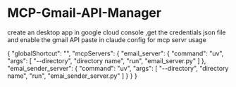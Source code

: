 # MCP-Gmail-API-Manager
create an desktop app in google cloud console ,get the credentials json file and enable the gmail API
paste in claude config for mcp servr usage

{
  "globalShortcut": "",
  "mcpServers": {
    "email_server": {
      "command": "uv",
      "args": [
        "--directory",
        "directory name",
        "run",
        "email_server.py"
      ]
    },
    "emai_sender_server": {
      "command": "uv",
      "args": [
        "--directory",
        "directory name",
        "run",
        "emai_sender_server.py"
      ]
    }
  }
}
